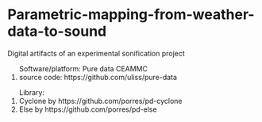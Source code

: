 # Parametric-mapping-from-weather-data-to-sound
<p>Digital artifacts of an experimental sonification project</p>

<ol>Software/platform: Pure data CEAMMC
  <li>source code: https://github.com/uliss/pure-data</li>
  </ol>

<ol>
Library:
  <li>Cyclone by https://github.com/porres/pd-cyclone</li>
  <li>Else by https://github.com/porres/pd-else</li>
</ol>
